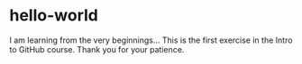 # hello-world
I am learning from the very beginnings... 
This is the first exercise in the Intro to GitHub course. Thank you for your patience.
